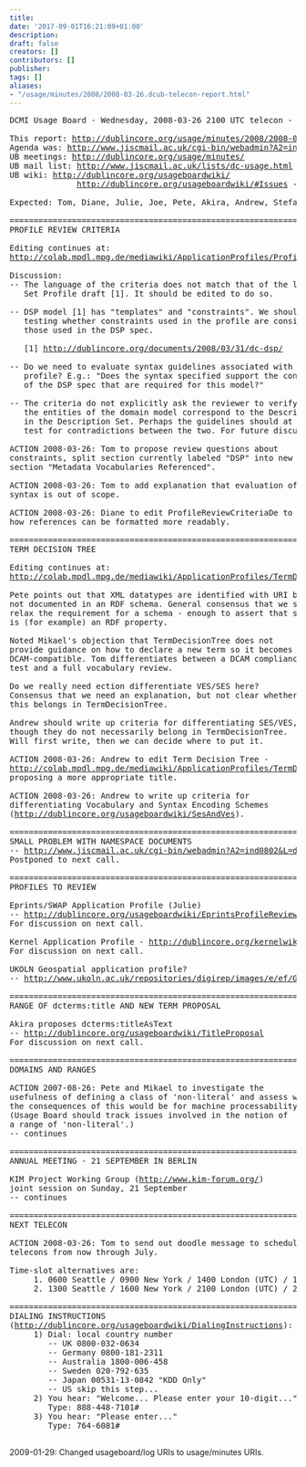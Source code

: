 ```yaml
---
title: 
date: '2017-09-01T16:21:09+01:00'
description: 
draft: false
creators: []
contributors: []
publisher: 
tags: []
aliases:
- "/usage/minutes/2008/2008-03-26.dcub-telecon-report.html"
---
```


<pre>
DCMI Usage Board - Wednesday, 2008-03-26 2100 UTC telecon - report

This report: <a href="http://dublincore.org/usage/minutes/2008/2008-03-26.dcub-telecon-report.html">http://dublincore.org/usage/minutes/2008/2008-03-26.dcub-telecon-report.html</a>
Agenda was: <a href="http://www.jiscmail.ac.uk/cgi-bin/webadmin?A2=ind0803&amp;L=dc-usage&amp;P=2293">http://www.jiscmail.ac.uk/cgi-bin/webadmin?A2=ind0803&amp;L=dc-usage&amp;P=2293</a>
UB meetings: <a href="http://dublincore.org/usage/minutes/">http://dublincore.org/usage/minutes/</a>
UB mail list: <a href="http://www.jiscmail.ac.uk/lists/dc-usage.html">http://www.jiscmail.ac.uk/lists/dc-usage.html</a>
UB wiki: <a href="http://dublincore.org/usageboardwiki/">http://dublincore.org/usageboardwiki/</a>
              <a href="http://dublincore.org/usageboardwiki/#Issues">http://dublincore.org/usageboardwiki/#Issues</a> - where long-term issues are tracked

Expected: Tom, Diane, Julie, Joe, Pete, Akira, Andrew, Stefanie

======================================================================
PROFILE REVIEW CRITERIA

Editing continues at:
<a href="http://colab.mpdl.mpg.de/mediawiki/ApplicationProfiles/ProfileReviewCriteriaDe">http://colab.mpdl.mpg.de/mediawiki/ApplicationProfiles/ProfileReviewCriteriaDe</a>

Discussion:
-- The language of the criteria does not match that of the latest Description 
   Set Profile draft [1]. It should be edited to do so.

-- DSP model [1] has "templates" and "constraints". We should be 
   testing whether constraints used in the profile are consistent with 
   those used in the DSP spec.

   [1] <a href="http://dublincore.org/documents/2008/03/31/dc-dsp/">http://dublincore.org/documents/2008/03/31/dc-dsp/</a>

-- Do we need to evaluate syntax guidelines associated with a
   profile? E.g.: "Does the syntax specified support the constructs
   of the DSP spec that are required for this model?"

-- The criteria do not explicitly ask the reviewer to verify that 
   the entities of the domain model correspond to the Descriptions
   in the Description Set. Perhaps the guidelines should at least
   test for contradictions between the two. For future discussion.

ACTION 2008-03-26: Tom to propose review questions about
constraints, split section currently labeled "DSP" into new
section "Metadata Vocabularies Referenced".

ACTION 2008-03-26: Tom to add explanation that evaluation of 
syntax is out of scope.

ACTION 2008-03-26: Diane to edit ProfileReviewCriteriaDe to show
how references can be formatted more readably.

======================================================================
TERM DECISION TREE

Editing continues at:
<a href="http://colab.mpdl.mpg.de/mediawiki/ApplicationProfiles/TermDecisionTree">http://colab.mpdl.mpg.de/mediawiki/ApplicationProfiles/TermDecisionTree</a>

Pete points out that XML datatypes are identified with URI but 
not documented in an RDF schema. General consensus that we should
relax the requirement for a schema - enough to assert that something
is (for example) an RDF property.

Noted Mikael's objection that TermDecisionTree does not
provide guidance on how to declare a new term so it becomes
DCAM-compatible. Tom differentiates between a DCAM compliance
test and a full vocabulary review.

Do we really need ection differentiate VES/SES here?
Consensus that we need an explanation, but not clear whether
this belongs in TermDecisionTree.

Andrew should write up criteria for differentiating SES/VES,
though they do not necessarily belong in TermDecisionTree.
Will first write, then we can decide where to put it.

ACTION 2008-03-26: Andrew to edit Term Decision Tree -
<a href="http://colab.mpdl.mpg.de/mediawiki/ApplicationProfiles/TermDecisionTree">http://colab.mpdl.mpg.de/mediawiki/ApplicationProfiles/TermDecisionTree</a>,
proposing a more appropriate title.

ACTION 2008-03-26: Andrew to write up criteria for
differentiating Vocabulary and Syntax Encoding Schemes
(<a href="http://dublincore.org/usageboardwiki/SesAndVes">http://dublincore.org/usageboardwiki/SesAndVes</a>).

======================================================================
SMALL PROBLEM WITH NAMESPACE DOCUMENTS
-- <a href="http://www.jiscmail.ac.uk/cgi-bin/webadmin?A2=ind0802&amp;L=dc-usage&amp;P=2654">http://www.jiscmail.ac.uk/cgi-bin/webadmin?A2=ind0802&amp;L=dc-usage&amp;P=2654</a>
Postponed to next call.

======================================================================
PROFILES TO REVIEW

Eprints/SWAP Application Profile (Julie)
-- <a href="http://dublincore.org/usageboardwiki/EprintsProfileReview">http://dublincore.org/usageboardwiki/EprintsProfileReview</a>
For discussion on next call.

Kernel Application Profile - <a href="http://dublincore.org/kernelwiki">http://dublincore.org/kernelwiki</a>
For discussion on next call.

UKOLN Geospatial application profile?
-- <a href="http://www.ukoln.ac.uk/repositories/digirep/images/e/ef/Geospatial_Application_Profile.doc">http://www.ukoln.ac.uk/repositories/digirep/images/e/ef/Geospatial_Application_Profile.doc</a>

======================================================================
RANGE OF dcterms:title AND NEW TERM PROPOSAL

Akira proposes dcterms:titleAsText
-- <a href="http://dublincore.org/usageboardwiki/TitleProposal">http://dublincore.org/usageboardwiki/TitleProposal</a>
For discussion on next call.

======================================================================
DOMAINS AND RANGES

ACTION 2007-08-26: Pete and Mikael to investigate the
usefulness of defining a class of 'non-literal' and assess what
the consequences of this would be for machine processability.
(Usage Board should track issues involved in the notion of
a range of 'non-literal'.)
-- continues

======================================================================
ANNUAL MEETING - 21 SEPTEMBER IN BERLIN

KIM Project Working Group (<a href="http://www.kim-forum.org/">http://www.kim-forum.org/</a>)
joint session on Sunday, 21 September
-- continues

======================================================================
NEXT TELECON 

ACTION 2008-03-26: Tom to send out doodle message to schedule
telecons from now through July.

Time-slot alternatives are:
     1. 0600 Seattle / 0900 New York / 1400 London (UTC) / 1500 Berlin / 2300 Tokyo / 0100 Sydney
     2. 1300 Seattle / 1600 New York / 2100 London (UTC) / 2200 Berlin / 0600 Tokyo+ / 0800 Sydney+

======================================================================
DIALING INSTRUCTIONS 
(<a href="http://dublincore.org/usageboardwiki/DialingInstructions">http://dublincore.org/usageboardwiki/DialingInstructions</a>):
     1) Dial: local country number
        -- UK 0800-032-0634
        -- Germany 0800-181-2311
        -- Australia 1800-006-458
        -- Sweden 020-792-635
        -- Japan 00531-13-0842 "KDD Only"
        -- US skip this step...
     2) You hear: "Welcome... Please enter your 10-digit..."
        Type: 888-448-7101#
     3) You hear: "Please enter..."
        Type: 764-6081#

</pre>2009-01-29: Changed usageboard/log URIs to usage/minutes URIs.
